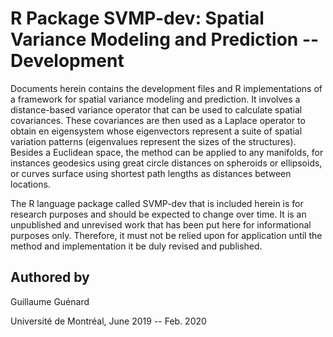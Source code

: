 # R Package SVMP-dev: Spatial Variance Modeling and Prediction -- Development

Documents herein contains the development files and R implementations of a
framework for spatial variance modeling and prediction. It involves a
distance-based variance operator that can be used to calculate spatial covariances.
These covariances are then used as a Laplace operator to obtain en eigensystem whose
eigenvectors represent a suite of spatial variation patterns (eigenvalues represent
the sizes of the structures). Besides a Euclidean space, the method can be applied
to any manifolds, for instances geodesics using great circle distances on spheroids
or ellipsoids, or curves surface using shortest path lengths as distances between
locations.

The R language package called SVMP-dev that is included herein is for research
purposes and should be expected to change over time. It is an unpublished and
unrevised work that has been put here for informational purposes only. Therefore,
it must not be relied upon for application until the method and implementation
it be duly revised and published.

## Authored by

Guillaume Guénard

Université de Montréal, June 2019 -- Feb. 2020
